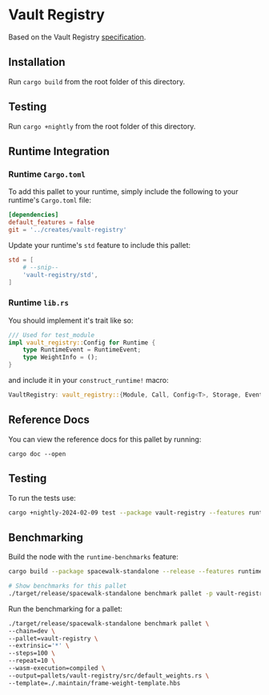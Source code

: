 # Vault Registry

Based on the Vault Registry [specification](https://spec.interlay.io/spec/vault-registry.html).

## Installation

Run `cargo build` from the root folder of this directory.

## Testing

Run `cargo +nightly` from the root folder of this directory.

## Runtime Integration

### Runtime `Cargo.toml`

To add this pallet to your runtime, simply include the following to your runtime's `Cargo.toml` file:

```TOML
[dependencies]
default_features = false
git = '../creates/vault-registry'
```

Update your runtime's `std` feature to include this pallet:

```TOML
std = [
    # --snip--
    'vault-registry/std',
]
```

### Runtime `lib.rs`

You should implement it's trait like so:

```rust
/// Used for test_module
impl vault_registry::Config for Runtime {
    type RuntimeEvent = RuntimeEvent;
    type WeightInfo = ();
}
```

and include it in your `construct_runtime!` macro:

```rust
VaultRegistry: vault_registry::{Module, Call, Config<T>, Storage, Event<T>},
```

## Reference Docs

You can view the reference docs for this pallet by running:

```
cargo doc --open
```

## Testing

To run the tests use:

```bash
cargo +nightly-2024-02-09 test --package vault-registry --features runtime-benchmarks
```

## Benchmarking

Build the node with the `runtime-benchmarks` feature:

```bash
cargo build --package spacewalk-standalone --release --features runtime-benchmarks
```

```bash
# Show benchmarks for this pallet
./target/release/spacewalk-standalone benchmark pallet -p vault-registry -e '*' --list
```

Run the benchmarking for a pallet:

```bash
./target/release/spacewalk-standalone benchmark pallet \
--chain=dev \
--pallet=vault-registry \
--extrinsic='*' \
--steps=100 \
--repeat=10 \
--wasm-execution=compiled \
--output=pallets/vault-registry/src/default_weights.rs \
--template=./.maintain/frame-weight-template.hbs
```